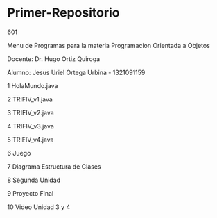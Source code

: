 # Primer-Repositorio

601

Menu de Programas para la materia Programacion Orientada a Objetos

Docente: Dr. Hugo Ortiz Quiroga

Alumno: Jesus Uriel Ortega Urbina - 1321091159


1 HolaMundo.java

2 TRIFIV_v1.java

3 TRIFIV_v2.java

4 TRIFIV_v3.java

5 TRIFIV_v4.java

6 Juego

7 Diagrama Estructura de Clases

8 Segunda Unidad

9 Proyecto Final

10 Video Unidad 3 y 4

